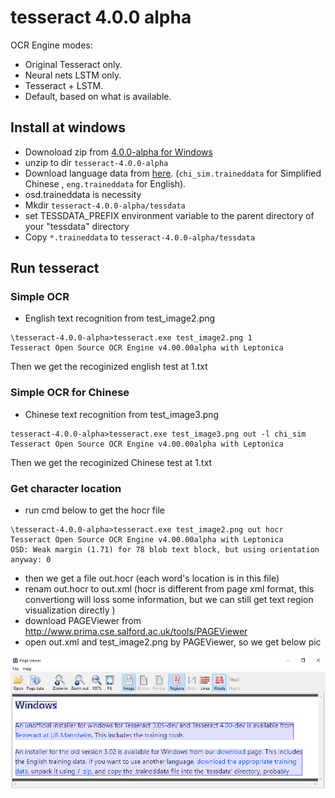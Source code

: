 # tesseract 4.0.0 alpha

OCR Engine modes:
* Original Tesseract only.
* Neural nets LSTM only.
* Tesseract + LSTM.
* Default, based on what is available.


## Install at windows

* Downoload zip from [4.0.0-alpha for Windows](https://github.com/tesseract-ocr/tesseract/wiki/4.0-with-LSTM#400-alpha-for-windows)
* unzip to dir `tesseract-4.0.0-alpha`
* Download language data from [here](https://github.com/tesseract-ocr/tesseract/wiki/Data-Files#updated-data-files-for-version-400). (`chi_sim.traineddata` for Simplified Chinese , `eng.traineddata` for English).
* osd.traineddata is necessity
* Mkdir  `tesseract-4.0.0-alpha/tessdata`
* set TESSDATA_PREFIX environment variable to the parent directory of your "tessdata" directory
* Copy `*.traineddata` to `tesseract-4.0.0-alpha/tessdata`



## Run tesseract

### Simple OCR

* English text recognition from test_image2.png

```
\tesseract-4.0.0-alpha>tesseract.exe test_image2.png 1
Tesseract Open Source OCR Engine v4.00.00alpha with Leptonica
```

Then we get the recoginized english test at 1.txt


### Simple OCR for Chinese

* Chinese text recognition from test_image3.png

```
tesseract-4.0.0-alpha>tesseract.exe test_image3.png out -l chi_sim
Tesseract Open Source OCR Engine v4.00.00alpha with Leptonica
```

Then we get the recoginized Chinese test at 1.txt



### Get character location

* run cmd below to get the hocr file

```
\tesseract-4.0.0-alpha>tesseract.exe test_image2.png out hocr
Tesseract Open Source OCR Engine v4.00.00alpha with Leptonica
OSD: Weak margin (1.71) for 78 blob text block, but using orientation anyway: 0
```

* then we get a file out.hocr (each word's location is in this file)
* renam out.hocr to out.xml (hocr is different from page xml format, this convertiong will loss some information, but we can still get text region visualization directly )
* download PAGEViewer from http://www.prima.cse.salford.ac.uk/tools/PAGEViewer
* open out.xml and test_image2.png by PAGEViewer, so we get below pic

![alt tag](hocr.png)



